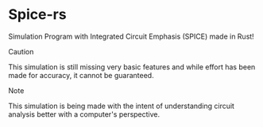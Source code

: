 # Spice-rs
Simulation Program with Integrated Circuit Emphasis (SPICE) made in Rust!

> [!Caution]
> This simulation is still missing very basic features and while effort has been made for accuracy, it cannot be guaranteed.

> [!NOTE]
> This simulation is being made with the intent of understanding circuit analysis better with a computer's perspective.

